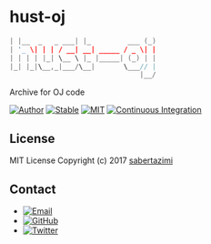 # hust-oj

```cpp
| |__  _   _ ___| |_         ___ (_)
| '_ \| | | / __| __| _____ / _ \| |
| | | | |_| \__ \ |_ |_____| (_) | |
|_| |_|\__,_|___/\__|       \___// |
                                |__/
```

Archive for OJ code

[![Author](https://img.shields.io/badge/author-sabertazimi-lightgrey.svg)](https://github.com/sabertazimi)
[![Stable](https://img.shields.io/badge/stability-stable-brightgreen.svg)](https://github.com/sabertazimi/hust-oj)
[![MIT](https://img.shields.io/badge/license-mit-brightgreen.svg)](https://raw.githubusercontent.com/sabertazimi/hust-oj/master/LICENSE)
[![Continuous Integration](https://github.com/sabertazimi/hust-oj/actions/workflows/ci.yml/badge.svg)](https://github.com/sabertazimi/hust-oj/actions/workflows/ci.yml)

## License

MIT License Copyright (c) 2017 [sabertazimi](https://github.com/sabertazimi)

## Contact

-   [![Email](https://img.shields.io/badge/mailto-sabertazimi-brightgreen.svg?style=flat-square)](mailto:sabertazimi@gmail.com)
-   [![GitHub](https://img.shields.io/badge/contact-github-000000.svg?style=flat-square)](https://github.com/sabertazimi)
-   [![Twitter](https://img.shields.io/badge/contact-twitter-blue.svg?style=flat-square)](https://twitter.com/sabertazimi)


